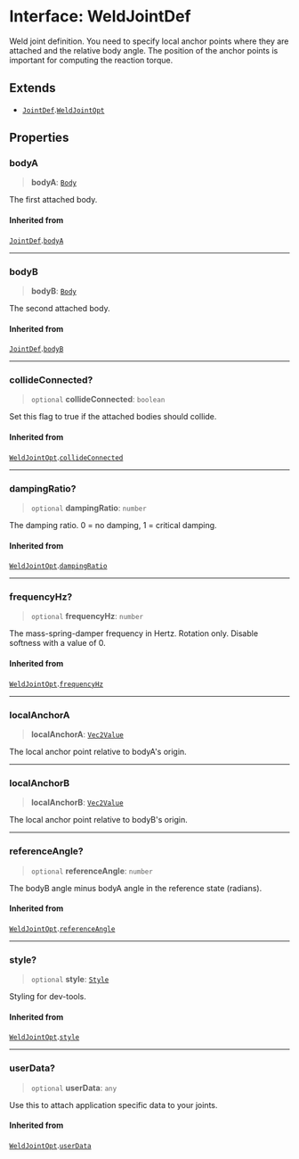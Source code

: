 # Interface: WeldJointDef

Weld joint definition. You need to specify local anchor points where they are
attached and the relative body angle. The position of the anchor points is
important for computing the reaction torque.

## Extends

- [`JointDef`](JointDef).[`WeldJointOpt`](WeldJointOpt)

## Properties

### bodyA

> **bodyA**: [`Body`](../classes/Body)

The first attached body.

#### Inherited from

[`JointDef`](JointDef).[`bodyA`](JointDef#bodya)

***

### bodyB

> **bodyB**: [`Body`](../classes/Body)

The second attached body.

#### Inherited from

[`JointDef`](JointDef).[`bodyB`](JointDef#bodyb)

***

### collideConnected?

> `optional` **collideConnected**: `boolean`

Set this flag to true if the attached bodies
should collide.

#### Inherited from

[`WeldJointOpt`](WeldJointOpt).[`collideConnected`](WeldJointOpt#collideconnected)

***

### dampingRatio?

> `optional` **dampingRatio**: `number`

The damping ratio. 0 = no damping, 1 = critical damping.

#### Inherited from

[`WeldJointOpt`](WeldJointOpt).[`dampingRatio`](WeldJointOpt#dampingratio)

***

### frequencyHz?

> `optional` **frequencyHz**: `number`

The mass-spring-damper frequency in Hertz. Rotation only. Disable softness
with a value of 0.

#### Inherited from

[`WeldJointOpt`](WeldJointOpt).[`frequencyHz`](WeldJointOpt#frequencyhz)

***

### localAnchorA

> **localAnchorA**: [`Vec2Value`](Vec2Value)

The local anchor point relative to bodyA's origin.

***

### localAnchorB

> **localAnchorB**: [`Vec2Value`](Vec2Value)

The local anchor point relative to bodyB's origin.

***

### referenceAngle?

> `optional` **referenceAngle**: `number`

The bodyB angle minus bodyA angle in the reference state (radians).

#### Inherited from

[`WeldJointOpt`](WeldJointOpt).[`referenceAngle`](WeldJointOpt#referenceangle)

***

### style?

> `optional` **style**: [`Style`](Style)

Styling for dev-tools.

#### Inherited from

[`WeldJointOpt`](WeldJointOpt).[`style`](WeldJointOpt#style)

***

### userData?

> `optional` **userData**: `any`

Use this to attach application specific data to your joints.

#### Inherited from

[`WeldJointOpt`](WeldJointOpt).[`userData`](WeldJointOpt#userdata)
